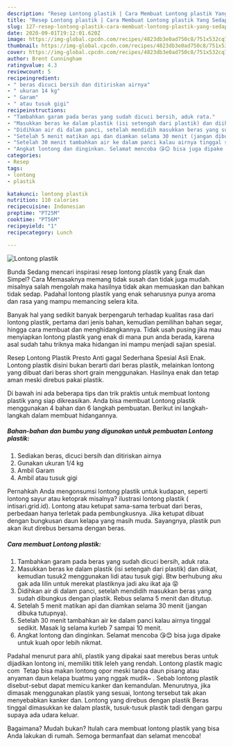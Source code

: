 ```yaml
---
description: "Resep Lontong plastik | Cara Membuat Lontong plastik Yang Sedap"
title: "Resep Lontong plastik | Cara Membuat Lontong plastik Yang Sedap"
slug: 127-resep-lontong-plastik-cara-membuat-lontong-plastik-yang-sedap
date: 2020-09-01T19:12:01.620Z
image: https://img-global.cpcdn.com/recipes/4823db3e0ad750c8/751x532cq70/lontong-plastik-foto-resep-utama.jpg
thumbnail: https://img-global.cpcdn.com/recipes/4823db3e0ad750c8/751x532cq70/lontong-plastik-foto-resep-utama.jpg
cover: https://img-global.cpcdn.com/recipes/4823db3e0ad750c8/751x532cq70/lontong-plastik-foto-resep-utama.jpg
author: Brent Cunningham
ratingvalue: 4.3
reviewcount: 5
recipeingredient:
- " beras dicuci bersih dan ditiriskan airnya"
- " ukuran 14 kg"
- " Garam"
- " atau tusuk gigi"
recipeinstructions:
- "Tambahkan garam pada beras yang sudah dicuci bersih, aduk rata."
- "Masukkan beras ke dalam plastik (isi setengah dari plastik) dan diikat, kemudian tusuk2 menggunakan lidi atau tusuk gigi. Btw berhubung aku gak ada lilin untuk merekat plastiknya jadi aku ikat aja 😝"
- "Didihkan air di dalam panci, setelah mendidih masukkan beras yang sudah dibungkus dengan plastik. Rebus selama 5 menit dan ditutup."
- "Setelah 5 menit matikan api dan diamkan selama 30 menit (jangan dibuka tutupnya)."
- "Setelah 30 menit tambahkan air ke dalam panci kalau airnya tinggal sedikit. Masak lg selama kurleb 7 sampai 10 menit."
- "Angkat lontong dan dinginkan. Selamat mencoba 😘😊 bisa juga dipake untuk kuah opor lebih nikmat."
categories:
- Resep
tags:
- lontong
- plastik

katakunci: lontong plastik 
nutrition: 110 calories
recipecuisine: Indonesian
preptime: "PT25M"
cooktime: "PT56M"
recipeyield: "1"
recipecategory: Lunch

---
```



![Lontong plastik](https://img-global.cpcdn.com/recipes/4823db3e0ad750c8/751x532cq70/lontong-plastik-foto-resep-utama.jpg)

Bunda Sedang mencari inspirasi resep lontong plastik yang Enak dan Simpel? Cara Memasaknya memang tidak susah dan tidak juga mudah. misalnya salah mengolah maka hasilnya tidak akan memuaskan dan bahkan tidak sedap. Padahal lontong plastik yang enak seharusnya punya aroma dan rasa yang mampu memancing selera kita.

Banyak hal yang sedikit banyak berpengaruh terhadap kualitas rasa dari lontong plastik, pertama dari jenis bahan, kemudian pemilihan bahan segar, hingga cara membuat dan menghidangkannya. Tidak usah pusing jika mau menyiapkan lontong plastik yang enak di mana pun anda berada, karena asal sudah tahu triknya maka hidangan ini mampu menjadi sajian spesial.

Resep Lontong Plastik Presto Anti gagal Sederhana Spesial Asli Enak. Lontong plastik disini bukan berarti dari beras plastik, melainkan lontong yang dibuat dari beras short grain menggunakan. Hasilnya enak dan tetap aman meski direbus pakai plastik.


Di bawah ini ada beberapa tips dan trik praktis untuk membuat lontong plastik yang siap dikreasikan. Anda bisa membuat Lontong plastik menggunakan 4 bahan dan 6 langkah pembuatan. Berikut ini langkah-langkah dalam membuat hidangannya.

<!--inarticleads1-->

##### Bahan-bahan dan bumbu yang digunakan untuk pembuatan Lontong plastik:

1. Sediakan  beras, dicuci bersih dan ditiriskan airnya
1. Gunakan  ukuran 1/4 kg
1. Ambil  Garam
1. Ambil  atau tusuk gigi


Pernahkah Anda mengonsumsi lontong plastik untuk kudapan, seperti lontong sayur atau ketoprak misalnya? ilustrasi lontong plastik ( intisari.grid.id). Lontong atau ketupat sama-sama terbuat dari beras, perbedaan hanya terletak pada pembungkusnya. Jika ketupat dibuat dengan bungkusan daun kelapa yang masih muda. Sayangnya, plastik pun akan ikut direbus bersama dengan beras. 

<!--inarticleads2-->

##### Cara membuat Lontong plastik:

1. Tambahkan garam pada beras yang sudah dicuci bersih, aduk rata.
1. Masukkan beras ke dalam plastik (isi setengah dari plastik) dan diikat, kemudian tusuk2 menggunakan lidi atau tusuk gigi. Btw berhubung aku gak ada lilin untuk merekat plastiknya jadi aku ikat aja 😝
1. Didihkan air di dalam panci, setelah mendidih masukkan beras yang sudah dibungkus dengan plastik. Rebus selama 5 menit dan ditutup.
1. Setelah 5 menit matikan api dan diamkan selama 30 menit (jangan dibuka tutupnya).
1. Setelah 30 menit tambahkan air ke dalam panci kalau airnya tinggal sedikit. Masak lg selama kurleb 7 sampai 10 menit.
1. Angkat lontong dan dinginkan. Selamat mencoba 😘😊 bisa juga dipake untuk kuah opor lebih nikmat.


Padahal menurut para ahli, plastik yang dipakai saat merebus beras untuk dijadikan lontong ini, memiliki titik leleh yang rendah. Lontong plastik magic com ‍ Tetap bisa makan lontong opor meski tanpa daun pisang atau anyaman daun kelapa buatmu yang nggak mudik~ ‍. Sebab lontong plastik disebut-sebut dapat memicu kanker dan kemandulan. Menurutnya, jika dimasak menggunakan plastik yang sesuai, lontong tersebut tak akan menyebabkan kanker dan. Lontong yang direbus dengan plastik Beras tinggal dimasukkan ke dalam plastik, tusuk-tusuk plastik tadi dengan garpu supaya ada udara keluar. 

Bagaimana? Mudah bukan? Itulah cara membuat lontong plastik yang bisa Anda lakukan di rumah. Semoga bermanfaat dan selamat mencoba!
